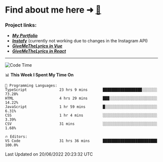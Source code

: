 # Find about me here ➜ [🧑](https://pauabella.dev)

### Project links:
- ***[My Portfolio](https://pauabella.dev)***
- ***[Instafy](https://instafy.me)*** (currently not working due to changes in the Instagram API)
- ***[GiveMeTheLyrics in Vue](https://lyrics.pauabella.dev)***
- ***[GiveMeTheLyrics in React](https://pauabella.dev/GiveMeTheLyrics)***

---
<!--START_SECTION:waka-->
![Code Time](http://img.shields.io/badge/Code%20Time-1%2C185%20hrs%2045%20mins-blue)

📊 **This Week I Spent My Time On** 

```text
💬 Programming Languages: 
TypeScript               23 hrs 9 mins       ██████████████████░░░░░░░   73.28% 
HTML                     4 hrs 29 mins       ███░░░░░░░░░░░░░░░░░░░░░░   14.22% 
JavaScript               1 hr 59 mins        █░░░░░░░░░░░░░░░░░░░░░░░░   6.31% 
CSS                      1 hr 4 mins         ░░░░░░░░░░░░░░░░░░░░░░░░░   3.39% 
CSV                      31 mins             ░░░░░░░░░░░░░░░░░░░░░░░░░   1.68%

🔥 Editors: 
VS Code                  31 hrs 36 mins      █████████████████████████   100.0%

```


 Last Updated on 20/06/2022 20:23:32 UTC
<!--END_SECTION:waka-->
